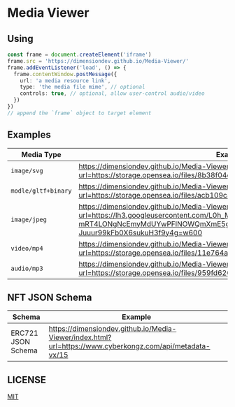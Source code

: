 # Media Viewer

## Using

```typescript
const frame = document.createElement('iframe')
frame.src = 'https://dimensiondev.github.io/Media-Viewer/'
frame.addEventListener('load', () => {
  frame.contentWindow.postMessage({
    url: 'a media resource link',
    type: 'the media file mime', // optional
    controls: true, // optional, allow user-control audio/video
  })
})
// append the `frame` object to target element
```

## Examples

| Media Type | Example |
| ---------- | ------- |
| `image/svg` | https://dimensiondev.github.io/Media-Viewer/index.html?url=https://storage.opensea.io/files/8b38f04c8bbe079abb8a8a954ead6f8b.svg |
| `modle/gltf+binary` | https://dimensiondev.github.io/Media-Viewer/index.html?url=https://storage.opensea.io/files/acb109c417a5043f45204fe0c69d2f92.gltf |
| `image/jpeg` | https://dimensiondev.github.io/Media-Viewer/index.html?url=https://lh3.googleusercontent.com/L0h_MmnLMemsF-Y7qM36_PJagkU4-mRT4LONgNcEmyMdUYwPFlNOWQmXmE5gL879pvsnCA_ElZ4em-Juuur99kFb0X6sukuH3f9y4g=w600 |
| `video/mp4` | https://dimensiondev.github.io/Media-Viewer/index.html?url=https://storage.opensea.io/files/11e764af044ac519558db4ceaae837e5.mp4#t=0.001 |
| `audio/mp3` | https://dimensiondev.github.io/Media-Viewer/index.html?url=https://storage.opensea.io/files/959fd620a51c4604723e7b10b99be7f9.mp3 |

## NFT JSON Schema

| Schema | Example |
| ------ | ------- |
| ERC721 JSON Schema | https://dimensiondev.github.io/Media-Viewer/index.html?url=https://www.cyberkongz.com/api/metadata-vx/15 |

## LICENSE

[MIT](LICENSE)
